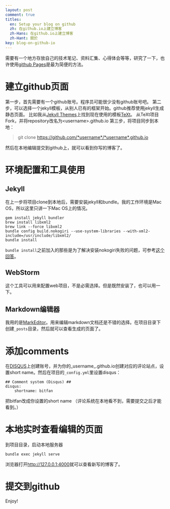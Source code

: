 ```yaml
---
layout: post
comment: true
titles:
  en: Setup your blog on github
  zh: 在github.io上建立博客
  zh-Hans: 在github.io上建立博客
  zh-Hant: 關於
key: blog-on-github-io
---
```

需要有一个地方存放自己的技术笔记、资料汇集、心得体会等等，研究了一下，也许使用[github Pages](https://pages.github.com/)是最为简便的方法。
# 建立github页面
第一步，首先需要有一个github账号。程序员可能很少没有github账号吧。
第二步，可以选择一个jekyll模板，从别人已有的框架开始。github推荐使用jekyll生成静态页面。
比如我从[Jekyll Themes](http://jekyllthemes.org/)上找到现在使用的模板[TeXt](https://github.com/kitian616/jekyll-TeXt-theme)。
从TeXt项目Fork，并将repository改名为\<username>.github.io
第三步，将项目同步到本地：
> git clone https://github.com/*username*/*username*.github.io

然后在本地编辑提交到github上，就可以看到你写的博客了。
# 环境配置和工具使用
## Jekyll
在上一步将项目clone到本地后，需要安装jekyll和bundle。我的工作环境是Mac OS，所以这里只讲一下Mac OS上的情况。
```
gem install jekyll bundler
brew install libxml2
brew link --force libxml2
bundle config build.nokogiri --use-system-libraries --with-xml2-include=/usr/include/libxml2/
bundle install
```
`bundle install`之前加入的那些是为了解决安装nokogiri失败的问题，可参考[这个回答](https://github.com/sparklemotion/nokogiri/issues/1483#issuecomment-252468222)。
## WebStorm
这个工具可以用来配置web项目，不是必需选择。但是既然安装了，也可以用一下。
## Markdown编辑器
我用的是[MarkEditor](http://zrey.com/app/markeditor)。用来编辑markdown文档还是不错的选择。在项目目录下创建`_posts`目录，然后就可以查看生成的页面了。
# 添加comments
在[DISQUS](https://disqus.com)上创建账号，并为你的_username_.github.io创建对应的评论站点，设置short name。然后在项目的`_config.yml`里设置disqus：
```
## Comment system (Disqus) ##
disqus:
    shortname: bitfan
```
把bitfan改成你设置的short name
（评论系统在本地看不到，需要提交之后才能看到。）

# 本地实时查看编辑的页面
到项目目录，启动本地服务器
```
bundle exec jekyll serve
```
浏览器打开<http://127.0.0.1:4000>就可以查看新写的博客了。

# 提交到github

Enjoy!
